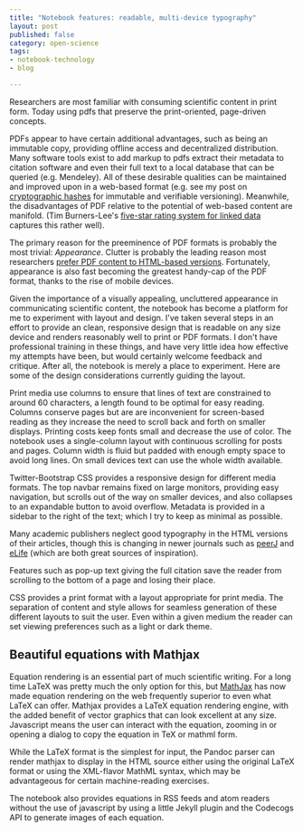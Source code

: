 ```yaml
---
title: "Notebook features: readable, multi-device typography"
layout: post
published: false
category: open-science
tags:
- notebook-technology
- blog

---
```



Researchers are most familiar with consuming scientific content in
print form. Today using pdfs that preserve the print-oriented,
page-driven concepts.

PDFs appear to have certain additional advantages, such as being
an immutable copy, providing offline access and decentralized
distribution. Many software tools exist to add markup to pdfs extract
their metadata to citation software and even their full text to a local
database that can be queried (e.g. Mendeley). All of these desirable
qualities can be maintained and improved upon in a web-based format
(e.g. see my post on [cryptographic hashes]() for immutable and verifiable
versioning). Meanwhile, the disadvantages of PDF relative to the potential
of web-based content are manifold.  (Tim Burners-Lee's [five-star rating
system for linked data](http://5stardata.info) captures this rather well).

The primary reason for the preeminence of PDF formats is
probably the most trivial: *Appearance*.  Clutter is probably the leading
reason most researchers [prefer PDF content to HTML-based versions](http://www.quora.com/Why-do-scientists-tend-to-prefer-PDF-documents-over-HTML-when-reading-scientific-journals").
Fortunately, appearance is also fast becoming the greatest handy-cap of
the PDF format, thanks to the rise of mobile devices.


Given the importance of a visually appealing, uncluttered appearance in
communicating scientific content, the notebook has become a platform for
me to experiment with layout and design. I've taken several steps in an
effort to provide an clean, responsive design that is readable on any
size device and renders reasonably well to print or PDF formats. I don't
have professional training in these things, and have very little idea
how effective my attempts have been, but would certainly welcome feedback
and critique.  After all, the notebook is merely a place to experiment.
Here are some of the design considerations currently guiding the layout.

Print media use columns to ensure that lines of text are constrained
to around 60 characters, a length found to be optimal for easy reading.
Columns conserve pages but are are inconvenient for screen-based reading
as they increase the need to scroll back and forth on smaller displays.
Printing costs keep fonts small and decrease the use of color. The
notebook uses a single-column layout with continuous scrolling for
posts and pages.  Column width is fluid but padded with enough empty
space to avoid long lines.  On small devices text can use the whole
width available.


Twitter-Bootstrap CSS provides a responsive design for different media
formats.  The top navbar remains fixed on large monitors, providing
easy navigation, but scrolls out of the way on smaller devices, and
also collapses to an expandable button to avoid overflow.  Metadata is
provided in a sidebar to the right of the text; which I try to keep as
minimal as possible.


Many academic publishers neglect good typography in the HTML versions
of their articles, though this is changing in newer journals such as
[peerJ](https://peerJ.com) and [eLife](http://elifesciences.org/)
(which are both great sources of inspiration).


Features such as pop-up text giving the full citation save the reader
from scrolling to the bottom of a page and losing their place.


CSS provides a print format with a layout appropriate for print media.
The separation of content and style allows for seamless generation of
these different layouts to suit the user.  Even within a given medium
the reader can set viewing preferences such as a light or dark theme.

<!--

Thematic alternate color schemes
--------------------------------

The site uses an off-white background with a fading gridline backdrop
evocative of an older lab notebook.  The colors come from the carefully
crafted and popular [Solarized]() color scheme, which follows some
sophisticated design principles outlined on its own webpage.  One feature
of the color choices is the ability to render in both dark and light
backgrounds, as demonstrated on the page.  The notebook provides a simple
Javascript to switch between my personal implementations of both dark
and light themes, (as well as the "alternate stylesheet" designation
for browsers that support it).  The literature I have seen is inconclusive
about the preference for dark or light backgrounds, except that changing
between environments can reduce fatigue.  Just as many e-readers support
this kind of toggling, the notebook provides such functionality in any browser.

Solarized colors provide a visual appeal and distinctiveness, but do not offer
the high contrast often recommended for reading. To address this I have also
added a black and white theme for readers prefering higher contrast.

Solarized colors are particularly useful in code blocks, in which they
provide flexible syntax highlighting using custom CSS file tuned for
Pandoc's code block output.  An [earlier post](http://carlboettiger.info/2012/10/02/solarized-colors.html) from when I first adopted
a Solarized theme has become a somewhat popular source of information.
-->



Beautiful equations with Mathjax
--------------------------------

Equation rendering is an essential part of much scientific writing.
For a long time LaTeX was pretty much the only option for this, but
[MathJax](http://www.mathjax.org/) has now made equation rendering on the web frequently
superior to even what LaTeX can offer. Mathjax provides a LaTeX
equation rendering engine, with the added benefit of vector graphics
that can look excellent at any size.  Javascript means the user
can interact with the equation, zooming in or opening a dialog to
copy the equation in TeX or mathml form.

While the LaTeX format is the simplest for input, the Pandoc parser
can render mathjax to display in the HTML source either using the original
LaTeX format or using the XML-flavor MathML syntax, which may be
advantageous for certain machine-reading exercises.

The notebook also provides equations in RSS feeds and atom readers
without the use of javascript by using a little Jekyll plugin
and the Codecogs API to generate images of each equation.




